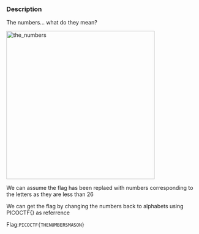 ### Description
The numbers... what do they mean?

<img width="387" alt="the_numbers" src="https://user-images.githubusercontent.com/71893695/120839214-4e025f80-c586-11eb-96cd-9c3d022d38e9.png">

We can assume the flag has been replaed with numbers corresponding to the letters as they are less than 26

We can get the flag by changing the numbers back to alphabets using PICOCTF{} as referrence

Flag:`PICOCTF{THENUMBERSMASON}`

